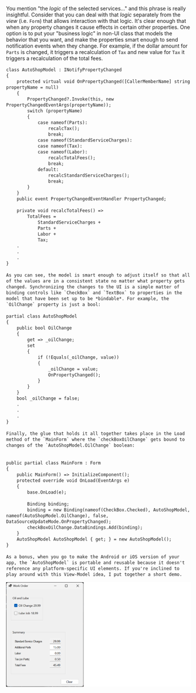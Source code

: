 You mention "the _logic_ of the selected services..." and this phrase is really insightful. Consider that you can deal with that _logic_ separately from the _view_ (i.e. `Form`) that allows interaction with that logic. It's clear enough that when any property changes it cause effects in certain other properties. One option is to put your "business logic" in non-UI class that models the behavior that you want, and make the properties smart enough to send notification events when they change. For example, if the dollar amount for `Parts` is changed, it triggers a recalculation of `Tax` and new value for `Tax` it triggers a recalculation of the total fees.

    class AutoShopModel : INotifyPropertyChanged
    {
        protected virtual void OnPropertyChanged([CallerMemberName] string propertyName = null)
        {
            PropertyChanged?.Invoke(this, new PropertyChangedEventArgs(propertyName));
            switch (propertyName)
            {
                case nameof(Parts):
                    recalcTax();
                    break;
                case nameof(StandardServiceCharges):
                case nameof(Tax):
                case nameof(Labor):
                    recalcTotalFees();
                    break;
                default:
                    recalcStandardServiceCharges();
                    break;
            }
        }
        public event PropertyChangedEventHandler PropertyChanged;        

        private void recalcTotalFees() =>
            TotalFees =
                StandardServiceCharges +
                Parts +
                Labor +
                Tax;
        .
        .
        .
    }

    As you can see, the model is smart enough to adjust itself so that all of the values are in a consistent state no matter what property gets changed. Synchronizing the changes to the UI is a simple matter of binding controls like `CheckBox` and `TextBox` to properties in the model that have been set up to be *bindable*. For example, the `OilChange` property is just a bool:

    partial class AutoShopModel
    {
        public bool OilChange
        {
            get => _oilChange;
            set
            {
                if (!Equals(_oilChange, value))
                {
                    _oilChange = value;
                    OnPropertyChanged();
                }
            }
        }
        bool _oilChange = false;
        .
        .
        .
    }

    Finally, the glue that holds it all together takes place in the Load method of the `MainForm` where the `checkBoxOilChange` gets bound to changes of the `AutoShopModel.OilChange` boolean:

    
    public partial class MainForm : Form
    {
        public MainForm() => InitializeComponent();
        protected override void OnLoad(EventArgs e)
        {
            base.OnLoad(e);

            Binding binding;
            binding = new Binding(nameof(CheckBox.Checked), AutoShopModel, nameof(AutoShopModel.OilChange), false, DataSourceUpdateMode.OnPropertyChanged);
            checkBoxOilChange.DataBindings.Add(binding);
        }
        AutoShopModel AutoShopModel { get; } = new AutoShopModel();
    }

    As a bonus, when you go to make the Android or iOS version of your app, the `AutoShopModel` is portable and reusable because it doesn't reference any platform-specific UI elements. If you're inclined to play around with this View-Model idea, I put together a short demo.

![Screenshot](https://github.com/IVSoftware/automotive-shop/blob/master/automotive-shop/Screenshots/screenshot.png)